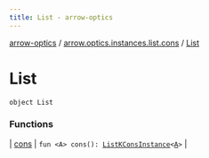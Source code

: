 ```yaml
---
title: List - arrow-optics
---
```


[arrow-optics](../../index.html) / [arrow.optics.instances.list.cons](../index.html) / [List](./index.html)

# List

`object List`

### Functions

| [cons](cons.html) | `fun <A> cons(): `[`ListKConsInstance`](../../arrow.optics.instances/-list-k-cons-instance/index.html)`<`[`A`](cons.html#A)`>` |

